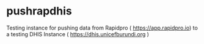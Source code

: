 # pushrapdhis
Testing instance for pushing data from Rapidpro ( https://app.rapidpro.io) to a testing DHIS Instance ( https://dhis.unicefburundi.org )
